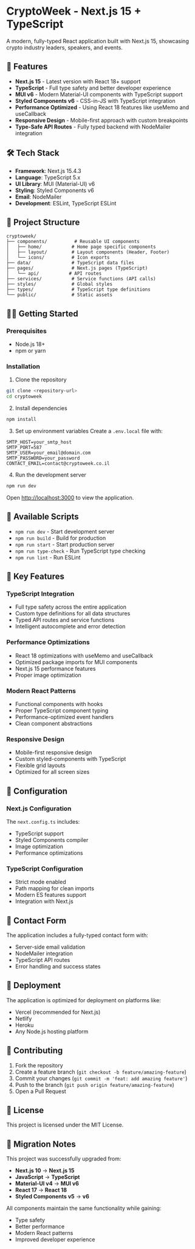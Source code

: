 # CryptoWeek - Next.js 15 + TypeScript

A modern, fully-typed React application built with Next.js 15, showcasing crypto industry leaders, speakers, and events.

## 🚀 Features

- **Next.js 15** - Latest version with React 18+ support
- **TypeScript** - Full type safety and better developer experience
- **MUI v6** - Modern Material-UI components with TypeScript support
- **Styled Components v6** - CSS-in-JS with TypeScript integration
- **Performance Optimized** - Using React 18 features like useMemo and useCallback
- **Responsive Design** - Mobile-first approach with custom breakpoints
- **Type-Safe API Routes** - Fully typed backend with NodeMailer integration

## 🛠 Tech Stack

- **Framework**: Next.js 15.4.3
- **Language**: TypeScript 5.x
- **UI Library**: MUI (Material-UI) v6
- **Styling**: Styled Components v6
- **Email**: NodeMailer
- **Development**: ESLint, TypeScript ESLint

## 📁 Project Structure

```
cryptoweek/
├── components/          # Reusable UI components
│   ├── home/           # Home page specific components
│   ├── layout/         # Layout components (Header, Footer)
│   └── icons/          # Icon exports
├── data/               # TypeScript data files
├── pages/              # Next.js pages (TypeScript)
│   └── api/           # API routes
├── services/           # Service functions (API calls)
├── styles/             # Global styles
├── types/              # TypeScript type definitions
└── public/             # Static assets
```

## 🏃‍♂️ Getting Started

### Prerequisites

- Node.js 18+
- npm or yarn

### Installation

1. Clone the repository

```bash
git clone <repository-url>
cd cryptoweek
```

2. Install dependencies

```bash
npm install
```

3. Set up environment variables
   Create a `.env.local` file with:

```env
SMTP_HOST=your_smtp_host
SMTP_PORT=587
SMTP_USER=your_email@domain.com
SMTP_PASSWORD=your_password
CONTACT_EMAIL=contact@cryptoweek.co.il
```

4. Run the development server

```bash
npm run dev
```

Open [http://localhost:3000](http://localhost:3000) to view the application.

## 📝 Available Scripts

- `npm run dev` - Start development server
- `npm run build` - Build for production
- `npm run start` - Start production server
- `npm run type-check` - Run TypeScript type checking
- `npm run lint` - Run ESLint

## 🎯 Key Features

### TypeScript Integration

- Full type safety across the entire application
- Custom type definitions for all data structures
- Typed API routes and service functions
- Intelligent autocomplete and error detection

### Performance Optimizations

- React 18 optimizations with useMemo and useCallback
- Optimized package imports for MUI components
- Next.js 15 performance features
- Proper image optimization

### Modern React Patterns

- Functional components with hooks
- Proper TypeScript component typing
- Performance-optimized event handlers
- Clean component abstractions

### Responsive Design

- Mobile-first responsive design
- Custom styled-components with TypeScript
- Flexible grid layouts
- Optimized for all screen sizes

## 🔧 Configuration

### Next.js Configuration

The `next.config.ts` includes:

- TypeScript support
- Styled Components compiler
- Image optimization
- Performance optimizations

### TypeScript Configuration

- Strict mode enabled
- Path mapping for clean imports
- Modern ES features support
- Integration with Next.js

## 📧 Contact Form

The application includes a fully-typed contact form with:

- Server-side email validation
- NodeMailer integration
- TypeScript API routes
- Error handling and success states

## 🚀 Deployment

The application is optimized for deployment on platforms like:

- Vercel (recommended for Next.js)
- Netlify
- Heroku
- Any Node.js hosting platform

## 🤝 Contributing

1. Fork the repository
2. Create a feature branch (`git checkout -b feature/amazing-feature`)
3. Commit your changes (`git commit -m 'feat: add amazing feature'`)
4. Push to the branch (`git push origin feature/amazing-feature`)
5. Open a Pull Request

## 📄 License

This project is licensed under the MIT License.

## 🔄 Migration Notes

This project was successfully upgraded from:

- **Next.js 10** → **Next.js 15**
- **JavaScript** → **TypeScript**
- **Material-UI v4** → **MUI v6**
- **React 17** → **React 18**
- **Styled Components v5** → **v6**

All components maintain the same functionality while gaining:

- Type safety
- Better performance
- Modern React patterns
- Improved developer experience
